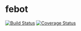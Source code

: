 # febot

[![Build Status](https://travis-ci.org/itbalaji/febot.svg?branch=master)](https://travis-ci.org/itbalaji/febot)
[![Coverage Status](https://coveralls.io/repos/github/itbalaji/febot/badge.svg?branch=master)](https://coveralls.io/github/itbalaji/febot?branch=master)
